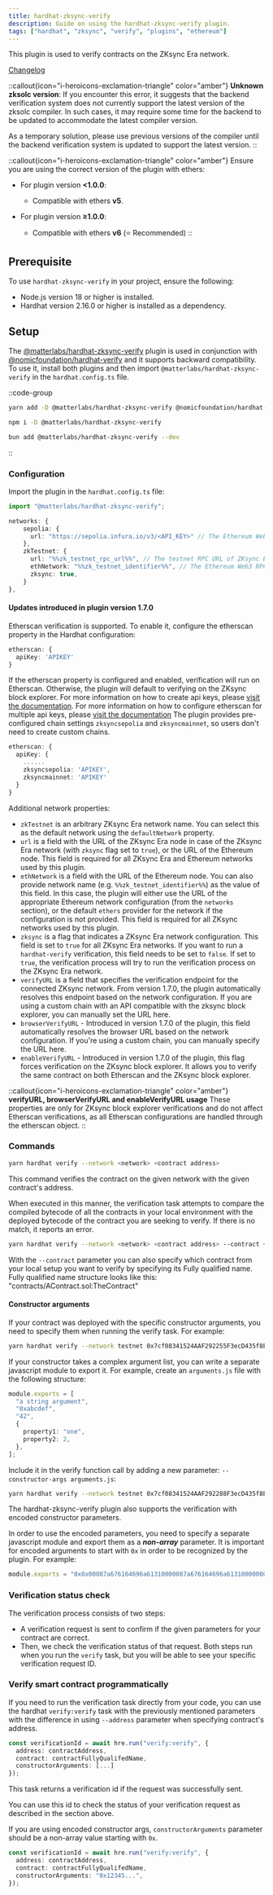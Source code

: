 ```yaml
---
title: hardhat-zksync-verify
description: Guide on using the hardhat-zksync-verify plugin.
tags: ["hardhat", "zksync", "verify", "plugins", "ethereum"]
---
```


This plugin is used to verify contracts on the ZKsync Era network.

[Changelog](%%zk_git_repo_hardhat-zksync%%/blob/main/packages/hardhat-zksync-verify/CHANGELOG.md)

::callout{icon="i-heroicons-exclamation-triangle" color="amber"}
**Unknown zksolc version**: If you encounter this error, it suggests that the backend verification system does not currently support
the latest version of the zksolc compiler.
In such cases, it may require some time for the backend to be updated to accommodate the latest compiler version.

As a temporary solution, please use previous versions of the compiler until the backend verification system is updated to support the latest version.
::

::callout{icon="i-heroicons-exclamation-triangle" color="amber"}
Ensure you are using the correct version of the plugin with ethers:

- For plugin version **<1.0.0**:

  - Compatible with ethers **v5**.

- For plugin version **≥1.0.0**:

  - Compatible with ethers **v6** (⭐ Recommended)
::

## Prerequisite

To use `hardhat-zksync-verify` in your project, ensure the following:

- Node.js version 18 or higher is installed.
- Hardhat version 2.16.0 or higher is installed as a dependency.

## Setup

The [@matterlabs/hardhat-zksync-verify](https://www.npmjs.com/package/@matterlabs/hardhat-zksync-verify) plugin
is used in conjunction with [@nomicfoundation/hardhat-verify](https://www.npmjs.com/package/@nomicfoundation/hardhat-verify)
and it supports backward compatibility.
To use it, install both plugins and then import `@matterlabs/hardhat-zksync-verify` in the `hardhat.config.ts` file.

::code-group

```bash [yarn]
yarn add -D @matterlabs/hardhat-zksync-verify @nomicfoundation/hardhat-verify
```

```bash [npm]
npm i -D @matterlabs/hardhat-zksync-verify
```

```bash [bun]
bun add @matterlabs/hardhat-zksync-verify --dev
```

::

### Configuration

Import the plugin in the `hardhat.config.ts` file:

```javascript
import "@matterlabs/hardhat-zksync-verify";
```

```typescript
networks: {
    sepolia: {
      url: "https://sepolia.infura.io/v3/<API_KEY>" // The Ethereum Web3 RPC URL (optional).
    },
    zkTestnet: {
      url: "%%zk_testnet_rpc_url%%", // The testnet RPC URL of ZKsync Era network.
      ethNetwork: "%%zk_testnet_identifier%%", // The Ethereum Web3 RPC URL, or the identifier of the network (e.g. `mainnet` or `sepolia`)
      zksync: true,
    }
},
```

#### Updates introduced in plugin version 1.7.0
Etherscan verification is supported. To enable it, configure the etherscan property in the Hardhat configuration:

```typescript
etherscan: {
  apiKey: 'APIKEY'
}
```

If the etherscan property is configured and enabled, verification will run on Etherscan.
Otherwise, the plugin will default to verifying on the ZKsync block explorer.
For more information on how to create api keys, please [visit the documentation](https://docs.zksync.network/getting-started/viewing-api-usage-statistics).
For more information on how to configure etherscan for multiple api keys, please [visit the documentation](https://hardhat.org/hardhat-runner/plugins/nomicfoundation-hardhat-verify#multiple-api-keys-and-alternative-block-explorers)
The plugin provides pre-configured chain settings `zksyncsepolia` and `zksyncmainnet`, so users don't need to create custom chains.

```typescript
etherscan: {
  apiKey: {
    ......
    zksyncsepolia: 'APIKEY',
    zksyncmainnet: 'APIKEY'
  }
}
```

Additional network properties:

- `zkTestnet` is an arbitrary ZKsync Era network name. You can select this as the default network using the `defaultNetwork` property.
- `url` is a field with the URL of the ZKsync Era node
in case of the ZKsync Era network (with `zksync` flag set to `true`), or the URL of the Ethereum node.
This field is required for all ZKsync Era and Ethereum networks used by this plugin.
- `ethNetwork` is a field with the URL of the Ethereum node.
You can also provide network name (e.g. `%%zk_testnet_identifier%%`) as the value of this field.
In this case, the plugin will either use the URL of the appropriate Ethereum network configuration (from the `networks` section),
or the default `ethers` provider for the network if the configuration is not provided. This field is required for all ZKsync networks used by this plugin.
- `zksync` is a flag that indicates a ZKsync Era network configuration. This field is set to `true` for all ZKsync Era networks.
If you want to run a `hardhat-verify` verification, this field needs to be set to `false`.
If set to `true`, the verification process will try to run the verification process on the ZKsync Era network.
- `verifyURL` is a field that specifies the verification endpoint for the connected ZKsync network.
From version 1.7.0, the plugin automatically resolves this endpoint based on the network configuration.
If you are using a custom chain with an API compatible with the zksync block explorer, you can manually set the URL here.
- `browserVerifyURL` - Introduced in version 1.7.0 of the plugin, this field automatically resolves the browser URL based on the network configuration.
If you're using a custom chain, you can manually specify the URL here.
- `enableVerifyURL` - Introduced in version 1.7.0 of the plugin, this flag forces verification on the ZKsync block explorer.
It allows you to verify the same contract on both Etherscan and the ZKsync block explorer.

::callout{icon="i-heroicons-exclamation-triangle" color="amber"}
**verifyURL, browserVerifyURL and enableVerifyURL usage**
These properties are only for ZKsync block explorer verifications and do not affect Etherscan verifications,
as all Etherscan configurations are handled through the etherscan object.
::

### Commands

```sh
yarn hardhat verify --network <network> <contract address>
```

This command verifies the contract on the given network with the given contract's address.

When executed in this manner, the verification task attempts to compare the compiled bytecode of all the contracts in your local environment
with the deployed bytecode of the contract you are seeking to verify. If there is no match, it reports an error.

```sh
yarn hardhat verify --network <network> <contract address> --contract <fully qualified name>
```

With the `--contract` parameter you can also specify which contract from your local setup you want to verify by specifying its Fully qualified name.
Fully qualified name structure looks like this: "contracts/AContract.sol:TheContract"

#### Constructor arguments

If your contract was deployed with the specific constructor arguments, you need to specify them when running the verify task. For example:

```sh
yarn hardhat verify --network testnet 0x7cf08341524AAF292255F3ecD435f8EE1a910AbF "Hi there!"
```

If your constructor takes a complex argument list, you can write a separate javascript module to export it.
For example, create an `arguments.js` file with the following structure:

```typescript
module.exports = [
  "a string argument",
  "0xabcdef",
  "42",
  {
    property1: "one",
    property2: 2,
  },
];
```

Include it in the verify function call by adding a new parameter: `--constructor-args arguments.js`:

```sh
yarn hardhat verify --network testnet 0x7cf08341524AAF292288F3ecD435f8EE1a910AbF --constructor-args arguments.js
```

The hardhat-zksync-verify plugin also supports the verification with encoded constructor parameters.

In order to use the encoded parameters, you need to specify a separate javascript module and export them as a **_non-array_** parameter.
It is important for encoded arguments to start with `0x` in order to be recognized by the plugin. For example:

```typescript
module.exports = "0x0x00087a676164696a61310000087a676164696a61310000000000000000000000008537b364a83f5c9a7ead381d3baf9cbb83769bf5";
```

### Verification status check

The verification process consists of two steps:

- A verification request is sent to confirm if the given parameters for your contract are correct.
- Then, we check the verification status of that request.
  Both steps run when you run the `verify` task, but you will be able to see your specific verification request ID.

### Verify smart contract programmatically

If you need to run the verification task directly from your code, you can use the hardhat `verify:verify` task
with the previously mentioned parameters with the difference in using `--address` parameter when specifying contract's address.

```typescript
const verificationId = await hre.run("verify:verify", {
  address: contractAddress,
  contract: contractFullyQualifedName,
  constructorArguments: [...]
});
```

This task returns a verification id if the request was successfully sent.

You can use this id to check the status of your verification request as described in the section above.

If you are using encoded constructor args, `constructorArguments` parameter should be a non-array value starting with `0x`.

```typescript
const verificationId = await hre.run("verify:verify", {
  address: contractAddress,
  contract: contractFullyQualifedName,
  constructorArguments: "0x12345...",
});
```
